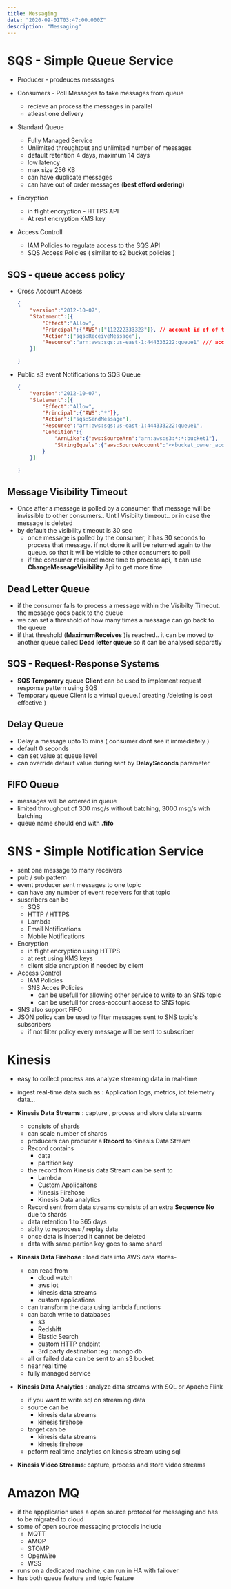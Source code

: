 ```yaml
---
title: Messaging
date: "2020-09-01T03:47:00.000Z"
description: "Messaging"
---
```


# SQS - Simple Queue Service

- Producer - prodeuces messsages
- Consumers - Poll Messages to take messages from queue
    - recieve an process the messages in parallel
    - atleast one delivery

- Standard Queue
    - Fully Managed Service
    - Unlimited throughtput and unlimited number of messages
    - default retention 4 days, maximum 14 days
    - low latency
    - max size 256 KB
    - can have duplicate messages
    - can have out of order messages (**best efford ordering**)
    
- Encryption 
    - in flight encryption - HTTPS API
    - At rest encryption KMS key
- Access  Controll
    - IAM Policies to regulate access to the SQS API
    - SQS Access Policies ( similar to s2 bucket policies )


## SQS - queue access policy

- Cross Account Access
    ```json
    {
        "version":"2012-10-07",
        "Statement":[{
            "Effect":"Allow",
            "Principal":{"AWS":["112222333323"]}, // account id of of the target account user
            "Action":["sqs:ReceiveMessage"],
            "Resource":"arn:aws:sqs:us-east-1:444333222:queue1" /// account id of of the source account user
        }]

    }
    ```
- Public s3 event Notifications to SQS Queue
    ```json
    {
        "version":"2012-10-07",
        "Statement":[{
            "Effect":"Allow",
            "Principal":{"AWS":"*"]}, 
            "Action":["sqs:SendMessage"],
            "Resource":"arn:aws:sqs:us-east-1:444333222:queue1",
            "Condition":{
                "ArnLike":{"aws:SourceArn":"arn:aws:s3:*:*:bucket1"},
                "StringEquals":{"aws:SourceAccount":"<<bucket_owner_account_id"}
            }
        }]

    }
    ```

## Message Visibility Timeout
- Once after a message is polled by a consumer. that message will be invissible to other consumers.. Until Visibilty timeout.. or in case the message is deleted
- by default the visibility timeout is 30 sec
    - once message is polled by the consumer, it has 30 seconds to process that message. if not done it will be returned again to the queue. so that it will be visible to other consumers to poll
    - if the consumer required more time to process api, it can use **ChangeMessageVisibility** Api to get more time

## Dead Letter Queue
- if the consumer fails to process a message within the Visibilty Timeout. the message goes back to the queue
- we can set a threshold of how many times a message can go back to the queue
- if that threshold (**MaximumReceives** )is reached.. it can be moved to another queue called
**Dead letter queue** so it can be analysed separatly

## SQS - Request-Response Systems
- **SQS Temporary queue Client** can be used to implement request response pattern using SQS 
- Temporary queue Client is a virtual queue.( creating /deleting is cost effective )

## Delay Queue
- Delay a message upto 15 mins ( consumer dont see it immediately )
- default 0 seconds
- can set value at queue level
- can override default value during sent by **DelaySeconds** parameter

## FIFO Queue
- messages will be ordered in queue
- limited throughput of 300 msg/s without batching, 3000 msg/s with batching
- queue name  should end with **.fifo**


# SNS - Simple Notification Service
- sent one message to many receivers
- pub / sub pattern
- event producer sent messages to one topic
- can have any number of event receivers for that topic
- suscribers can be 
    - SQS
    - HTTP / HTTPS
    - Lambda
    - Email Notifications
    - Mobile Notifications 
- Encryption
    - in flight encryption using HTTPS
    - at rest using KMS keys
    - client side encryption if needed by client
- Access Control
    - IAM Policies
    - SNS Acces Policies
        - can be usefull for allowing other service to write to an SNS topic
        - can be usefull for cross-account access to SNS topic
- SNS also support FIFO
- JSON policy can be used to filter messages sent to SNS topic's subscribers
    - if not filter policy every message will be sent to subscriber

# Kinesis
- easy to collect process ans analyze streaming data in real-time
- ingest real-time data such as : Application logs, metrics, iot telemetry data...
- **Kinesis Data Streams** : capture , process and store data streams
    - consists of shards
    - can scale number of shards
    - producers can producer a **Record** to Kinesis Data Stream
    - Record contains
        - data
        - partition key 
    - the record from Kinesis data Stream can be sent to 
        - Lambda
        - Custom Applicaitons
        - Kinesis Firehose
        - Kinesis Data analytics
    - Record sent from data streams consists of an extra **Sequence No** due to shards
    - data retention 1 to 365 days
    - ablity to reprocess / replay data
    - once data is inserted it cannot be deleted
    - data with same partion key goes to same shard

- **Kinesis Data Firehose** : load data into AWS data stores- 
    - can read from
        - cloud watch
        - aws iot
        - kinesis data streams
        - custom applications
    - can transform the data using lambda functions
    - can batch write to databases
        - s3
        - Redshift
        - Elastic Search
        - custom HTTP endpint
        - 3rd party destination :eg : mongo db
    - all or failed data can be sent to an s3 bucket
    - near real time
    - fully managed service

- **Kinesis Data Analytics** : analyze data streams with SQL or Apache Flink
    - if you want to write sql on streaming data
    - source can be 
        - kinesis data streams
        - kinesis firehose
    - target can be 
        - kinesis data streams
        - kinesis firehose
    - peform real time analytics on kinesis stream using sql 
- **Kinesis Video Streams**: capture, process and store video streams


# Amazon MQ
- if the appplication uses a open source protocol for messaging and has to be migrated to cloud
- some of open source messaging protocols include
    - MQTT
    - AMQP
    - STOMP
    - OpenWire
    - WSS
- runs on a dedicated machine, can run in HA with failover
- has both queue feature and topic feature






